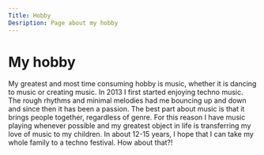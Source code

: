 ```yaml
---
Title: Hobby
Desription: Page about my hobby
---
```


My hobby
====================

My greatest and most time consuming hobby is music, whether it is dancing to music or creating music. In 2013 I first started enjoying techno music.
The rough rhythms and minimal melodies had me bouncing up and down and since then it has been a passion.
The best part about music is that it brings people together, regardless of genre.
For this reason I have music playing whenever possible and my greatest object in life is transferring my love of music to my children.
In about 12-15 years, I hope that I can take my whole family to a techno festival. How about that?!